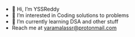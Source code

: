 - 👋 Hi, I’m YSSReddy
- 👀 I’m interested in Coding solutions to problems
- 🌱 I’m currently learning DSA and other stuff
- Reach me at yaramalassr@protonmail.com

<!---
talktoyssr/talktoyssr is a ✨ special ✨ repository because its `README.md` (this file) appears on your GitHub profile.
You can click the Preview link to take a look at your changes.
--->
